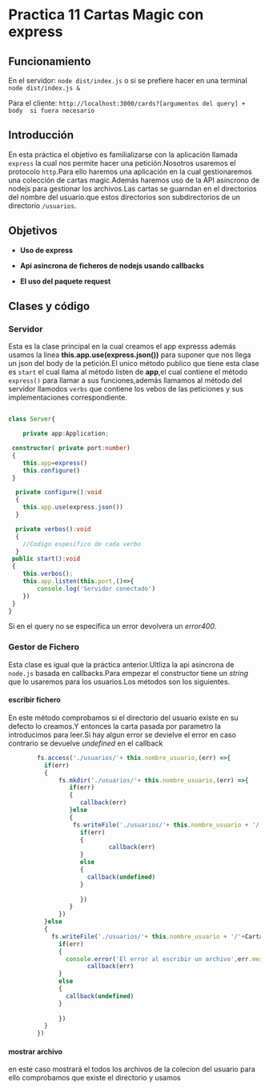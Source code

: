 # Practica 11 Cartas Magic con express

## Funcionamiento

En el servidor: `node dist/index.js` o si se prefiere hacer en una terminal `node dist/index.js &`

Para el cliente: `http://localhost:3000/cards?[argumentos del query] + body  si fuera necesario`

## Introducción

En esta práctica el objetivo es familializarse con la aplicación llamada `express` la cual nos permite hacer una petición.Nosotros usaremos el protocolo `http`.Para ello haremos una aplicación en la cual gestionaremos una colección de cartas magic.Además haremos uso de la API asincrono de nodejs para gestionar los archivos.Las cartas se guarndan en el directorios del nombre del usuario.que estos directorios son subdirectorios de un directorio `/usuarios`.

## Objetivos

* __Uso de express__

* __Api asincrona de ficheros de nodejs usando callbacks__

* __El uso del paquete request__

## Clases y código

### Servidor

Esta es la clase principal en la cual creamos el app expresss además usamos la linea __this.app.use(express.json())__ para suponer que nos llega un json del body de la petición.El unico método publico que tiene esta clase es `start` el cual llama al método listen  de __app__,el cual contiene el método `express()` para llamar a sus funciones,además llamamos al método del servidor llamodos `verbs` que contiene los vebos de las peticiones y sus implementaciones correspondiente.

```ts 

class Server{

    private app:Application;

 constructor( private port:number)
 {
    this.app=express()
    this.configure()
 }

  private configure():void
  {
    this.app.use(express.json())
  }

  private verbos():void
  {
    //Codigo espesifico de cada verbo 
  }
 public start():void
 {
    this.verbos();
    this.app.listen(this.port,()=>{
        console.log('Servidor conectado')
    })
 }
}

```

Si en el query no se especifica un error devolvera un _error400_.

### Gestor de Fichero

Esta clase es igual que la práctica anterior.Ultliza la api asincrona de `node.js` basada en callbacks.Para empezar el constructor tiene un _string_ que lo usaremos para los usuarios.Los métodos son los siguientes.

#### escribir fichero

En este método comprobamos si el directorio del usuario existe en su defecto lo creamos.Y entonces la carta pasada por parametro la introducimos para leer.Si hay algun error se devielve el error en caso contrario se devuelve _undefined_ en el callback

```ts
        fs.access('./usuarios/'+ this.nombre_usuario,(err) =>{
          if(err)
          {
              fs.mkdir('./usuarios/'+ this.nombre_usuario,(err) =>{
                 if(err)
                 {
                    callback(err)
                 }else
                 {
                  fs.writeFile('./usuarios/'+ this.nombre_usuario + '/'+Carta.nombre + '.json', data,(err) =>{
                    if(err)
                    {
                            callback(err)
                    }
                    else
                    {
                      callback(undefined)
                    }
            
                    })
                 }
              })
          }else
          {
            fs.writeFile('./usuarios/'+ this.nombre_usuario + '/'+Carta.nombre + '.json', data,(err) =>{
              if(err)
              {
                console.error('El error al escribir un archivo',err.message);
                      callback(err)
              }
              else
              {
                callback(undefined)
              }
      
              })
          }
        })
```

#### mostrar archivo

en este caso mostrará el todos los archivos de la colecion del usuario para ello comprobamos que existe el directorio y usamos 